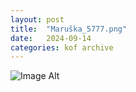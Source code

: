 ```yaml
---
layout:	post
title:	"Maruška_5777.png"
date:	2024-09-14
categories:	kof archive
---
```


![Image Alt](https://k0f.github.io/assets/Maruška_5777.png)